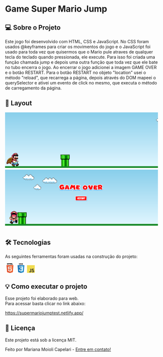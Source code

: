 # Game Super Mario Jump

## 💻 Sobre o Projeto
Este jogo foi desenvolvido com HTML, CSS e JavaScript. No CSS foram usados @keyframes para criar os movimentos do jogo e o JavaScript foi usado para toda vez 
que quisermos que o Mario pule atraves de qualquer tecla do teclado quando pressionada, ele execute. Para isso foi criada uma função chamada jump e depois uma 
outra função que toda vez que ele bate no tubo encerra o jogo. Ao encerrar o jogo adicionei a imagem GAME OVER e o botão RESTART. Para o botão RESTART no objeto "location" usei o método "reload", que recarrega a página, depois através do DOM mapeei o querySelector e ativei um evento de click no mesmo, que executa 
o método de carregamento da página.

## 🎨 Layout

![image](https://github.com/marianamoiolicapelari/super-mario/blob/main/assets/Layoult%20Mario.png)

## 🛠 Tecnologias

As seguintes ferramentas foram usadas na construção do projeto:

<code><img height="32" src="https://raw.githubusercontent.com/github/explore/80688e429a7d4ef2fca1e82350fe8e3517d3494d/topics/html/html.png" alt="HTML5"/></code>
<code><img height="32" src="https://raw.githubusercontent.com/github/explore/80688e429a7d4ef2fca1e82350fe8e3517d3494d/topics/css/css.png" alt="CSS"/></code>
<code><img height="26" src="https://github.com/devicons/devicon/blob/master/icons/javascript/javascript-original.svg" alt="JavaScript"/></code>

## 💡 Como executar o projeto

Esse projeto foi elaborado para web. </br>
Para acessar basta clicar no link abaixo:

https://supermariojumptest.netlify.app/

## 📝 Licença

Este projeto está sob a licença MIT.

Feito por Mariana Moioli Capelari - [Entre em contato!](https://www.linkedin.com/in/mariana-moioli-capelari/)
